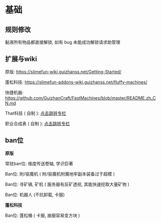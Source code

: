 # 基础

## 规则修改

黏液所有物品都直接解锁, 如有 bug 未能成功解锁请求助管理

## 扩展与wiki

原版:
https://slimefun-wiki.guizhanss.net/Getting-Started/

蓬松科技:
https://slimefun-addons-wiki.guizhanss.net/fluffy-machines/

快捷机器:
https://github.com/GuizhanCraft/FastMachines/blob/master/README.zh_CN.md

That科技 ( 自制 ):
[点击跳转专栏](/slimefun/thattechnology.md)

职业合成表 ( 自制 ):
[点击跳转专栏](/class/MMOWEAPON.md)

## ban位

**原版**

常驻ban位: 维度传送卷轴, 学识巨著

Ban位: 附/驱魔机 ( 附/驱魔机附魔地牢副本装备过于超模 )

Ban位: 寻矿镐, 矿机 ( 服务器有反矿透视, 其能快速挖取大量矿物 )

Ban位: 机器人 (不抗卸载, 卡服)

**蓬松科技**

Ban位: 蓬松桶 ( 卡服, 崩服容易变方块 )